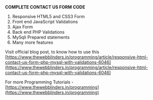 **COMPLETE CONTACT US FORM CODE**

 1. Responsive HTML5 and CSS3 Form
 2. Front end JavaScript Validations
 3. Ajax Form
 4. Back end PHP Validations
 5. MySqli Prepared statements
 6. Many more features

Visit official blog post, to know how to use this 
[https://www.thewebblinders.in/programming/article/responsive-html-contact-us-form-php-mysql-with-validations-6046](https://www.thewebblinders.in/programming/article/responsive-html-contact-us-form-php-mysql-with-validations-6046)

For more Programming Tutorials - [https://www.thewebblinders.in/programming](https://www.thewebblinders.in/programming)

